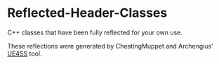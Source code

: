 # Reflected-Header-Classes

C++ classes that have been fully reflected for your own use.

These reflections were generated by CheatingMuppet and Archengius' [UE4SS](https://github.com/UE4SS) tool.
